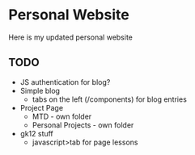 # Personal Website

Here is my updated personal website

## TODO

- JS authentication for blog?
- Simple blog
  - tabs on the left (/components) for blog entries
- Project Page
  - MTD - own folder
  - Personal Projects - own folder
- gk12 stuff
  - javascript>tab for page lessons
